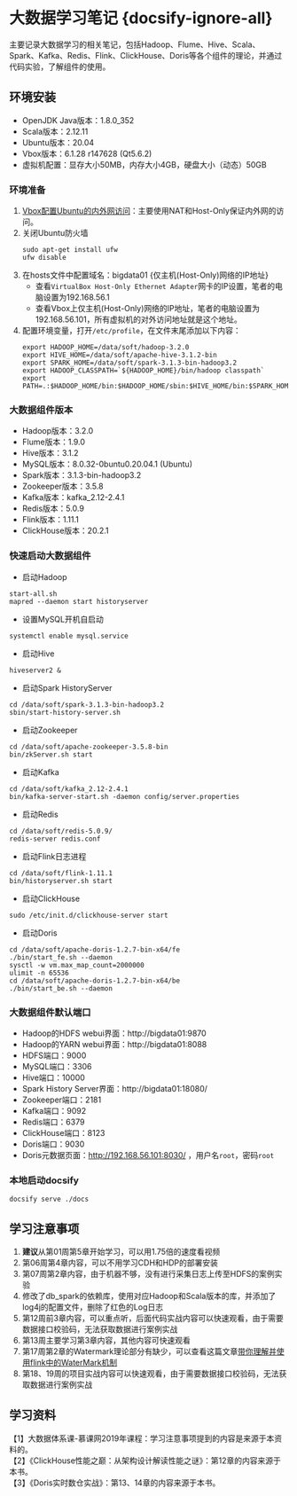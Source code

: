 # 大数据学习笔记 {docsify-ignore-all}

主要记录大数据学习的相关笔记，包括Hadoop、Flume、Hive、Scala、Spark、Kafka、Redis、Flink、ClickHouse、Doris等各个组件的理论，并通过代码实验，了解组件的使用。

## 环境安装
- OpenJDK Java版本：1.8.0_352
- Scala版本：2.12.11
- Ubuntu版本：20.04
- Vbox版本：6.1.28 r147628 (Qt5.6.2)
- 虚拟机配置：显存大小50MB，内存大小4GB，硬盘大小（动态）50GB

### 环境准备
1. [Vbox配置Ubuntu的内外网访问](https://www.bilibili.com/video/av635603180/?vd_source=f4026a4ceb494a56ed0e12df39ea2d37)：主要使用NAT和Host-Only保证内外网的访问。
2. 关闭Ubuntu防火墙
   ```shell
   sudo apt-get install ufw
   ufw disable
   ```
2. 在hosts文件中配置域名：bigdata01 {仅主机(Host-Only)网络的IP地址}
   - 查看`VirtualBox Host-Only Ethernet Adapter`网卡的IP设置，笔者的电脑设置为192.168.56.1
   - 查看Vbox上仅主机(Host-Only)网络的IP地址，笔者的电脑设置为192.168.56.101，所有虚拟机的对外访问地址就是这个地址。
3. 配置环境变量，打开`/etc/profile`，在文件末尾添加以下内容：
    ```shell
    export HADOOP_HOME=/data/soft/hadoop-3.2.0
    export HIVE_HOME=/data/soft/apache-hive-3.1.2-bin
    export SPARK_HOME=/data/soft/spark-3.1.3-bin-hadoop3.2
    export HADOOP_CLASSPATH=`${HADOOP_HOME}/bin/hadoop classpath`
    export PATH=.:$HADOOP_HOME/bin:$HADOOP_HOME/sbin:$HIVE_HOME/bin:$SPARK_HOME/bin:$PATH
    ```

### 大数据组件版本

- Hadoop版本：3.2.0
- Flume版本：1.9.0
- Hive版本：3.1.2
- MySQL版本：8.0.32-0buntu0.20.04.1 (Ubuntu)
- Spark版本：3.1.3-bin-hadoop3.2
- Zookeeper版本：3.5.8
- Kafka版本：kafka_2.12-2.4.1
- Redis版本：5.0.9
- Flink版本：1.11.1
- ClickHouse版本：20.2.1

### 快速启动大数据组件

- 启动Hadoop
```shell
start-all.sh
mapred --daemon start historyserver
```

- 设置MySQL开机自启动
```shell
systemctl enable mysql.service
```

- 启动Hive
```shell
hiveserver2 &
```

- 启动Spark HistoryServer
```shell
cd /data/soft/spark-3.1.3-bin-hadoop3.2
sbin/start-history-server.sh
```

- 启动Zookeeper
```shell
cd /data/soft/apache-zookeeper-3.5.8-bin
bin/zkServer.sh start
```

- 启动Kafka
```shell
cd /data/soft/kafka_2.12-2.4.1
bin/kafka-server-start.sh -daemon config/server.properties
```

- 启动Redis
```shell
cd /data/soft/redis-5.0.9/
redis-server redis.conf
```

- 启动Flink日志进程
```shell
cd /data/soft/flink-1.11.1
bin/historyserver.sh start
```

- 启动ClickHouse
```shell
sudo /etc/init.d/clickhouse-server start
```

- 启动Doris
```shell
cd /data/soft/apache-doris-1.2.7-bin-x64/fe
./bin/start_fe.sh --daemon
sysctl -w vm.max_map_count=2000000
ulimit -n 65536
cd /data/soft/apache-doris-1.2.7-bin-x64/be
./bin/start_be.sh --daemon
```

### 大数据组件默认端口

- Hadoop的HDFS webui界面：http://bigdata01:9870
- Hadoop的YARN webui界面：http://bigdata01:8088
- HDFS端口：9000
- MySQL端口：3306
- Hive端口：10000
- Spark History Server界面：http://bigdata01:18080/
- Zookeeper端口：2181
- Kafka端口：9092
- Redis端口：6379
- ClickHouse端口：8123  
- Doris端口：9030
- Doris元数据页面：http://192.168.56.101:8030/ ，用户名`root`，密码`root`

### 本地启动docsify
```shell
docsify serve ./docs
```

## 学习注意事项

1. **建议**从第01周第5章开始学习，可以用1.75倍的速度看视频
2. 第06周第4章内容，可以不用学习CDH和HDP的部署安装
3. 第07周第2章内容，由于机器不够，没有进行采集日志上传至HDFS的案例实验
4. 修改了db_spark的依赖库，使用对应Hadoop和Scala版本的库，并添加了log4j的配置文件，删除了红色的Log日志
5. 第12周前3章内容，可以重点听，后面代码实战内容可以快速观看，由于需要数据接口校验码，无法获取数据进行案例实战
6. 第13周主要学习第3章内容，其他内容可快速观看
7. 第17周第2章的Watermark理论部分有缺少，可以查看这篇文章[带你理解并使用flink中的WaterMark机制](https://blog.csdn.net/Chenftli/article/details/124274118)
8. 第18、19周的项目实战内容可以快速观看，由于需要数据接口校验码，无法获取数据进行案例实战

## 学习资料

【1】大数据体系课-慕课网2019年课程：学习注意事项提到的内容是来源于本资料的。  
【2】《ClickHouse性能之巅：从架构设计解读性能之谜》：第12章的内容来源于本书。  
【3】《Doris实时数仓实战》：第13、14章的内容来源于本书。